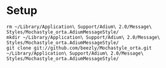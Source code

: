 Setup
=====

    rm ~/Library/Application\ Support/Adium\ 2.0/Message\ Styles/Mochastyle_orta.AdiumMessageStyle/
    mkdir ~/Library/Application\ Support/Adium\ 2.0/Message\ Styles/Mochastyle_orta.AdiumMessageStyle/
    git clone git://github.com/beezly/Mochastyle_orta.git ~/Library/Application\ Support/Adium\ 2.0/Message\ Styles/Mochastyle_orta.AdiumMessageStyle/
